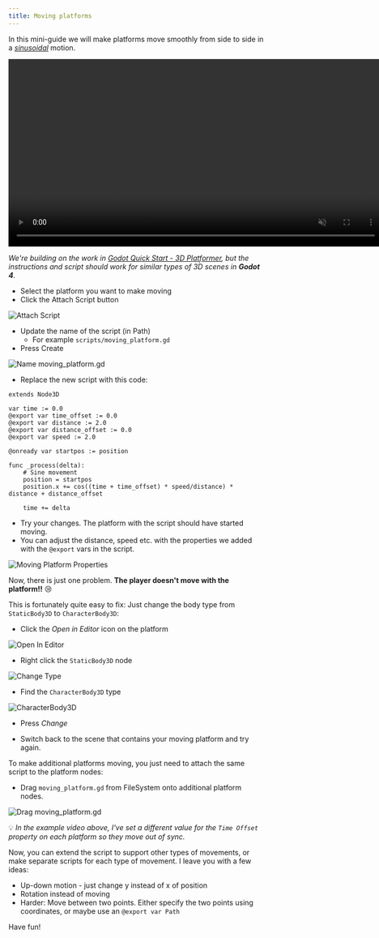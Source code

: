 ```yaml
---
title: Moving platforms
---
```


In this mini-guide we will make platforms move smoothly from side to side in a [_sinusoidal_](https://en.wikipedia.org/wiki/Sine_wave) motion.

<p><video muted controls width="740px"><source src="res/moving_platforms/example.mp4" type="video/mp4"></video></p>

 *We're building on the work in [Godot Quick Start - 3D Platformer](index.md), but the instructions and script should work for similar types of 3D scenes in **Godot 4**.*

* Select the platform you want to make moving
* Click the Attach Script button

![Attach Script](res/moving_platforms/attach_script.png)

* Update the name of the script (in Path)
  * For example `scripts/moving_platform.gd`
* Press Create

![Name moving_platform.gd](res/moving_platforms/script_name.png)

* Replace the new script with this code:

```gdscript
extends Node3D

var time := 0.0
@export var time_offset := 0.0
@export var distance := 2.0
@export var distance_offset := 0.0
@export var speed := 2.0

@onready var startpos := position

func _process(delta):
	# Sine movement
	position = startpos
	position.x += cos((time + time_offset) * speed/distance) * distance + distance_offset

	time += delta
```

* Try your changes. The platform with the script should have started moving.
* You can adjust the distance, speed etc. with the properties we added with the `@export` vars in the script.

![Moving Platform Properties](res/moving_platforms/properties.png)

Now, there is just one problem. **The player doesn't move with the platform!!** 😢

This is fortunately quite easy to fix: Just change the body type from `StaticBody3D` to `CharacterBody3D`:

* Click the *Open in Editor* icon on the platform

![Open In Editor](res/moving_platforms/open_in_editor.png)

* Right click the `StaticBody3D` node

![Change Type](res/moving_platforms/change_body_type.png)

* Find the `CharacterBody3D` type

![CharacterBody3D](res/moving_platforms/characterbody3d.png)

* Press *Change*

* Switch back to the scene that contains your moving platform and try again.

To make additional platforms moving, you just need to attach the same script to the platform nodes:

* Drag `moving_platform.gd` from FileSystem onto additional platform nodes.

![Drag moving_platform.gd](res/moving_platforms/drag_script.png)

💡 _In the example video above, I've set a different value for the `Time Offset` property on each platform so they move out of sync._

Now, you can extend the script to support other types of movements, or make separate scripts for each type of movement. I leave you with a few ideas:

* Up-down motion - just change y instead of x of position
* Rotation instead of moving
* Harder: Move between two points. Either specify the two points using coordinates, or maybe use an `@export var Path`

Have fun!
